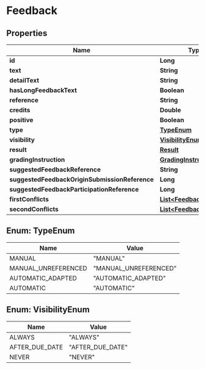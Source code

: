 

# Feedback


## Properties

| Name | Type | Description | Notes |
|------------ | ------------- | ------------- | -------------|
|**id** | **Long** |  |  [optional] |
|**text** | **String** |  |  [optional] |
|**detailText** | **String** |  |  [optional] |
|**hasLongFeedbackText** | **Boolean** |  |  [optional] |
|**reference** | **String** |  |  [optional] |
|**credits** | **Double** |  |  [optional] |
|**positive** | **Boolean** |  |  [optional] |
|**type** | [**TypeEnum**](#TypeEnum) |  |  [optional] |
|**visibility** | [**VisibilityEnum**](#VisibilityEnum) |  |  [optional] |
|**result** | [**Result**](Result.md) |  |  [optional] |
|**gradingInstruction** | [**GradingInstruction**](GradingInstruction.md) |  |  [optional] |
|**suggestedFeedbackReference** | **String** |  |  [optional] |
|**suggestedFeedbackOriginSubmissionReference** | **Long** |  |  [optional] |
|**suggestedFeedbackParticipationReference** | **Long** |  |  [optional] |
|**firstConflicts** | [**List&lt;FeedbackConflict&gt;**](FeedbackConflict.md) |  |  [optional] |
|**secondConflicts** | [**List&lt;FeedbackConflict&gt;**](FeedbackConflict.md) |  |  [optional] |



## Enum: TypeEnum

| Name | Value |
|---- | -----|
| MANUAL | &quot;MANUAL&quot; |
| MANUAL_UNREFERENCED | &quot;MANUAL_UNREFERENCED&quot; |
| AUTOMATIC_ADAPTED | &quot;AUTOMATIC_ADAPTED&quot; |
| AUTOMATIC | &quot;AUTOMATIC&quot; |



## Enum: VisibilityEnum

| Name | Value |
|---- | -----|
| ALWAYS | &quot;ALWAYS&quot; |
| AFTER_DUE_DATE | &quot;AFTER_DUE_DATE&quot; |
| NEVER | &quot;NEVER&quot; |



